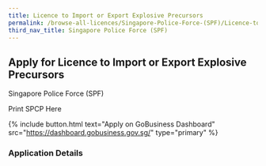 ```yaml
---
title: Licence to Import or Export Explosive Precursors
permalink: /browse-all-licences/Singapore-Police-Force-(SPF)/Licence-to-Import-or-Export-Explosive-Precursors
third_nav_title: Singapore Police Force (SPF)
---
```


## Apply for Licence to Import or Export Explosive Precursors

Singapore Police Force (SPF)

Print SPCP Here


{% include button.html text="Apply on GoBusiness Dashboard" src="https://dashboard.gobusiness.gov.sg/" type="primary" %}

### Application Details

